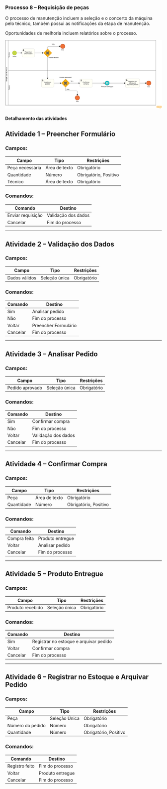 ### Processo 8 – Requisição de peças

O processo de manutenção incluem a seleção e o concerto da máquina pelo técnico, também possui as notificações da etapa de manutenção.

Oportunidades de melhoria incluem relatórios sobre o processo.

![Modelo BPMN do Cadastro de Cliente](/docs/images/processos/novo/requisicaoPecasBPMN.png "Modelo BPMN do Cadastro de Cliente.")

#### Detalhamento das atividades

## Atividade 1 – Preencher Formulário  
### Campos:
| **Campo**        | **Tipo**        | **Restrições**          |
|-----------------|----------------|-------------------------|
| Peça necessária | Área de texto   | Obrigatório             |
| Quantidade      | Número          | Obrigatório, Positivo   |
| Técnico         | Área de texto   | Obrigatório             |

### Comandos:
| **Comando**        | **Destino**             |
|-------------------|------------------------|
| Enviar requisição | Validação dos dados    |
| Cancelar          | Fim do processo        |

---

## Atividade 2 – Validação dos Dados  
### Campos:
| **Campo**       | **Tipo**        | **Restrições**       |
|-----------------|----------------|----------------------|
| Dados válidos   | Seleção única   | Obrigatório         |

### Comandos:
| **Comando**   | **Destino**         |
|--------------|---------------------|
| Sim          | Analisar pedido     |
| Não          | Fim do processo     |
| Voltar       | Preencher Formulário |
| Cancelar     | Fim do processo     |

---

## Atividade 3 – Analisar Pedido  
### Campos:
| **Campo**        | **Tipo**        | **Restrições**    |
|------------------|----------------|-------------------|
| Pedido aprovado  | Seleção única   | Obrigatório       |

### Comandos:
| **Comando**   | **Destino**         |
|--------------|---------------------|
| Sim          | Confirmar compra    |
| Não          | Fim do processo     |
| Voltar       | Validação dos dados |
| Cancelar     | Fim do processo     |

---

## Atividade 4 – Confirmar Compra  
### Campos:
| **Campo**     | **Tipo**       | **Restrições**         |
|--------------|---------------|------------------------|
| Peça         | Área de texto  | Obrigatório           |
| Quantidade   | Número         | Obrigatório, Positivo |

### Comandos:
| **Comando**     | **Destino**        |
|----------------|--------------------|
| Compra feita   | Produto entregue   |
| Voltar         | Analisar pedido    |
| Cancelar       | Fim do processo    |

---

## Atividade 5 – Produto Entregue  
### Campos:
| **Campo**         | **Tipo**        | **Restrições**    |
|------------------|----------------|-------------------|
| Produto recebido | Seleção única   | Obrigatório       |

### Comandos:
| **Comando**  | **Destino**                              |
|-------------|------------------------------------------|
| Sim         | Registrar no estoque e arquivar pedido   |
| Voltar      | Confirmar compra                         |
| Cancelar    | Fim do processo                          |

---

## Atividade 6 – Registrar no Estoque e Arquivar Pedido  
### Campos:
| **Campo**         | **Tipo**       | **Restrições**         |
|------------------|----------------|------------------------|
| Peça             | Seleção Única  | Obrigatório            |
| Número do pedido | Número         | Obrigatório            |
| Quantidade       | Número         | Obrigatório, Positivo  |

### Comandos:
| **Comando**      | **Destino**        |
|------------------|--------------------|
| Registro feito   | Fim do processo    |
| Voltar           | Produto entregue   |
| Cancelar         | Fim do processo    |

